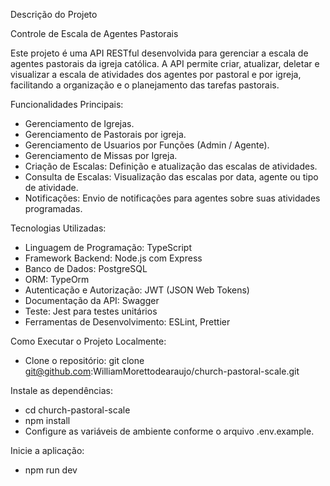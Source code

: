 Descrição do Projeto

Controle de Escala de Agentes Pastorais

Este projeto é uma API RESTful desenvolvida para gerenciar a escala de agentes pastorais da igreja católica. A API permite criar, atualizar, deletar e visualizar a escala de atividades dos agentes por pastoral e por igreja, facilitando a organização e o planejamento das tarefas pastorais.

Funcionalidades Principais:
- Gerenciamento de Igrejas.
- Gerenciamento de Pastorais por igreja.
- Gerenciamento de Usuarios por Funções (Admin / Agente).
- Gerenciamento de Missas por Igreja.
- Criação de Escalas: Definição e atualização das escalas de atividades.
- Consulta de Escalas: Visualização das escalas por data, agente ou tipo de atividade.
- Notificações: Envio de notificações para agentes sobre suas atividades programadas.
  
Tecnologias Utilizadas:
- Linguagem de Programação: TypeScript
- Framework Backend: Node.js com Express
- Banco de Dados: PostgreSQL
- ORM: TypeOrm
- Autenticação e Autorização: JWT (JSON Web Tokens)
- Documentação da API: Swagger
- Teste: Jest para testes unitários
- Ferramentas de Desenvolvimento: ESLint, Prettier

Como Executar o Projeto Localmente:
- Clone o repositório: git clone git@github.com:WilliamMorettodearaujo/church-pastoral-scale.git

Instale as dependências:
- cd church-pastoral-scale
- npm install
- Configure as variáveis de ambiente conforme o arquivo .env.example.

Inicie a aplicação:
- npm run dev
